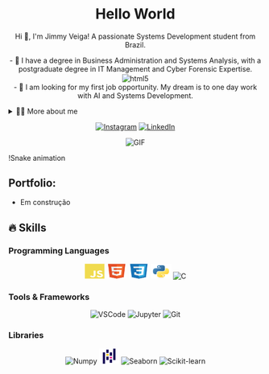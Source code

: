 <!-- Título -->
<h1 align="center">Hello World</h1>

<!-- Apresentação -->
<p align="center">
  Hi 👋, I'm Jimmy Veiga! A passionate Systems Development student from Brazil.
</p>

<p align="center">
  - 🌱 I have a degree in Business Administration and Systems Analysis, with a postgraduate degree in IT Management and Cyber Forensic Expertise. <img align="center" alt="html5" src="https://img.shields.io/badge/Edx-193A3E?style=for-the-badge&logo=edx&logoColor=white" />
  <br>
  - 🔭 I am looking for my first job opportunity. My dream is to one day work with AI and Systems Development.
</p>

<!-- Dropdown -->
<details>
  <summary>👨‍💻 More about me</summary>
  <p>
    - 💬 I am 46 years old and currently living in Brazil. I have experience with JavaScript, PHP, SQL, and now, I am learning Python, Data Analysis, Data Visualization, and Machine Learning. I have also learned computer forensic analysis, which has helped me develop important skills such as creativity, communication, marketing, analytical capability, and computational management.
    <br>
    - ⚡ I enjoy reading, whether it's a good book, manga, or comics, as well as watching movies and playing games! I believe that our personal interests contribute to a more refined perception of things and problem-solving. \o/
  </p>
</details>

<!-- Links -->
<p align="center">
  <a href="https://www.instagram.com/veigajimmy/"><img src="https://img.shields.io/badge/Instagram-E4405F?style=for-the-badge&logo=instagram&logoColor=white" alt="Instagram"></a>
  <a href="https://www.linkedin.com/in/jimmy-richard-de-sena-veiga-430b16228/"><img src="https://img.shields.io/badge/LinkedIn-0077B5?style=for-the-badge&logo=linkedin&logoColor=white" alt="LinkedIn"></a>
</p>

<!-- GIF -->
<p align="center">
  <img src="https://i.gifer.com/75lD.gif" height="150" alt="GIF">
</p>

<!-- Snake Animation -->
!Snake animation

<!-- Portfolio -->
## Portfolio:
- Em construção

## 🔥 Skills
<!-- Skills: Programming Languages -->
<h3>Programming Languages</h3>
<p align="center">
  <img src="https://raw.githubusercontent.com/devicons/devicon/master/icons/javascript/javascript-plain.svg" alt="JavaScript" height="30" width="40">
  <img src="https://raw.githubusercontent.com/devicons/devicon/master/icons/html5/html5-original.svg" alt="HTML" height="30" width="40">
  <img src="https://raw.githubusercontent.com/devicons/devicon/master/icons/css3/css3-original.svg" alt="CSS" height="30" width="40">
  <img src="https://raw.githubusercontent.com/devicons/devicon/master/icons/python/python-original.svg" alt="Python" height="30" width="40">
  <img src="https://cdn.jsdelivr.net/gh/devicons/devicon/icons/c/c-original.svg" alt="C" height="30" width="40">
</p>

<!-- Skills: Tools & Frameworks -->
<h3>Tools & Frameworks</h3>
<p align="center">
  <img src="https://cdn.jsdelivr.net/gh/devicons/devicon/icons/vscode/vscode-original.svg" alt="VSCode" height="30" width="40">
  <img src="https://cdn.jsdelivr.net/gh/devicons/devicon/icons/jupyter/jupyter-original.svg" alt="Jupyter" height="30" width="40">
  <img src="https://cdn.jsdelivr.net/gh/devicons/devicon/icons/git/git-original.svg" alt="Git" height="30" width="40">
</p>

<!-- Skills: Libraries -->
<h3>Libraries</h3>
<p align="center">
  <img src="https://cdn.jsdelivr.net/gh/devicons/devicon/icons/numpy/numpy-original.svg" alt="Numpy" height="30" width="40">
  <img src="https://raw.githubusercontent.com/devicons/devicon/2ae2a900d2f041da66e950e4d48052658d850630/icons/pandas/pandas-original.svg" alt="Pandas" height="30" width="40">
  <img src="https://seaborn.pydata.org/_images/logo-mark-lightbg.svg" alt="Seaborn" height="40" width="40">
  <img src="https://upload.wikimedia.org/wikipedia/commons/0/05/Scikit_learn_logo_small.svg" alt="Scikit-learn" height="40" width="40">
</p>

